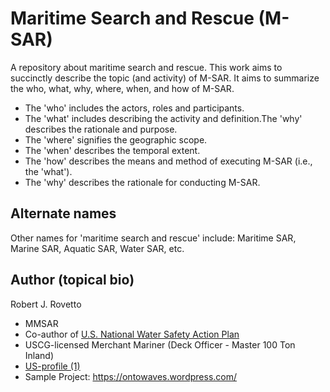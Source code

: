 # Maritime Search and Rescue (M-SAR)
A repository about maritime search and rescue. This work aims to succinctly describe the topic (and activity) of M-SAR. It aims to summarize the who, what, why, where, when, and how of M-SAR.
- The 'who' includes the actors, roles and participants.
- The 'what' includes describing the activity and definition.The 'why' describes the rationale and purpose.
- The 'where' signifies the geographic scope.
- The 'when' describes the temporal extent.
- The 'how' describes the means and method of executing M-SAR (i.e., the 'what').
- The 'why' describes the rationale for conducting M-SAR.
  
## Alternate names
Other names for 'maritime search and rescue' include: Maritime SAR, Marine SAR, Aquatic SAR, Water SAR, etc.

## Author (topical bio)
Robert J. Rovetto
- MMSAR
- Co-author of [U.S. National Water Safety Action Plan](https://www.watersafetyusa.org/uploads/7/0/6/0/70608285/usnwsap_v7.pdf)
- USCG-licensed Merchant Mariner (Deck Officer - Master 100 Ton Inland)
- [US-profile (1)](https://community.nasbla.org/network/members/profile?UserKey=952c6b10-a6c3-49f7-8356-c2bf1fa62097)
- Sample Project: https://ontowaves.wordpress.com/
